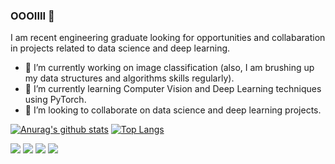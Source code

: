 ### OOOIIII 👋
I am recent engineering graduate looking for opportunities and collabaration in projects related to data science and deep learning.
- 🔭 I’m currently working on image classification (also, I am brushing up my data structures and algorithms skills regularly).
- 🌱 I’m currently learning Computer Vision and Deep Learning techniques using PyTorch.
- 🤝 I’m looking to collaborate on data science and deep learning projects. 


[![Anurag's github stats](https://github-readme-stats.vercel.app/api?username=sygnata&show_icons=true&theme=radical&count_private=true)](https://github.com/sygnata/github-readme-stats)
[![Top Langs](https://github-readme-stats.vercel.app/api/top-langs/?username=sygnata&layout=compact)](https://github.com/sygnata/github-readme-stats)


[<img src="https://img.shields.io/badge/twitter-%231DA1F2.svg?&style=for-the-badge&logo=twitter&logoColor=white" />](https://twitter.com/andreferrazf) [<img src="https://img.shields.io/badge/linkedin-%230077B5.svg?&style=for-the-badge&logo=linkedin&logoColor=white" />](https://www.linkedin.com/in/andre-ferraz-304458127/) [<img src = "https://img.shields.io/badge/instagram-%23E4405F.svg?&style=for-the-badge&logo=instagram&logoColor=white">](https://www.instagram.com/USERNAME/) [<img src = "https://img.shields.io/badge/facebook-%231877F2.svg?&style=for-the-badge&logo=facebook&logoColor=white">](https://www.facebook.com/andreluizferrazz) 
<!--
**sygnata/sygnata** is a ✨ _special_ ✨ repository because its `README.md` (this file) appears on your GitHub profile.
<img src="https://github.com/pr2tik1/pr2tik1/blob/master/IMAGE-NAME">


Here are some ideas to get you started:

- 🔭 I’m currently working on ...
- 🌱 I’m currently learning ...
- 👯 I’m looking to collaborate on ...
- 🤔 I’m looking for help with ...
- 💬 Ask me about ...
- 📫 How to reach me: ...
- 😄 Pronouns: ...
- ⚡ Fun fact: ...
-->
